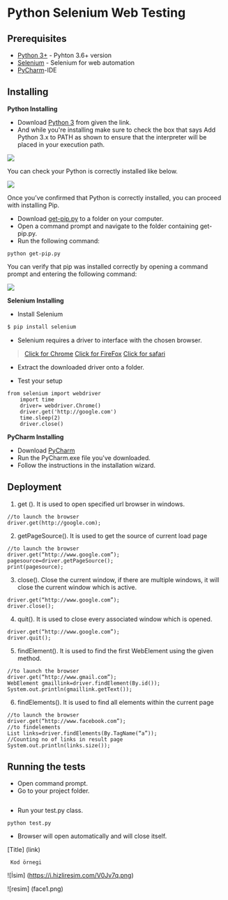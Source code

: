 # Python Selenium Web Testing

## Prerequisites
* [Python 3+](https://www.python.org/download/releases/3.0/?) - Pyhton 3.6+ version
* [Selenium](https://github.com/SeleniumHQ/selenium) - Selenium for web automation
* [PyCharm](https://www.jetbrains.com/pycharm/)-IDE

## Installing 
**Python Installing**

* Download [Python 3](https://www.python.org/download/releases/3.0/?) from given the link.  
* And while you're installing make sure to check the box that says Add Python 3.x to PATH as shown to ensure that the interpreter will be placed in your execution path.

![ ](https://user-images.githubusercontent.com/22459679/53161894-e786ec80-35db-11e9-89ec-dbd807c9c3b0.PNG)

You can check your Python is correctly installed like below.

![ ](https://user-images.githubusercontent.com/22459679/53161895-e81f8300-35db-11e9-9b7e-753a292c6fe2.PNG)

Once you’ve confirmed that Python is correctly installed, you can proceed with installing Pip.
* Download [get-pip.py](https://bootstrap.pypa.io/get-pip.py) to a folder on your computer.
* Open a command prompt and navigate to the folder containing get-pip.py.
* Run the following command:
```
python get-pip.py
```
You can verify that pip was installed correctly by opening a command prompt and entering the following command:

![ ](https://user-images.githubusercontent.com/22459679/53163696-b7414d00-35df-11e9-9e18-61a90c0f311b.PNG)

**Selenium Installing**

* Install Selenium 
```sh
$ pip install selenium
```

* Selenium requires a driver to interface with the chosen browser.
 >  [Click for Chrome](https://sites.google.com/a/chromium.org/chromedriver/downloads) 
 >  [Click for FireFox](https://github.com/mozilla/geckodriver/releases)
 >  [Click for safari](https://webkit.org/blog/6900/webdriver-support-in-safari-10)

* Extract the downloaded driver onto a folder.

* Test your setup

```
from selenium import webdriver
    import time
    driver= webdriver.Chrome()
    driver.get('http://google.com')
    time.sleep(2)
    driver.close()
```
**PyCharm Installing**

* Download [PyCharm](https://www.jetbrains.com/pycharm/)
* Run the PyCharm.exe file you've downloaded.
* Follow the instructions in the installation wizard.

## Deployment


1. get ().
It is used to open specified url browser in windows.
```
//to launch the browser
driver.get(http://google.com);
```

2. getPageSource().
It is used to get the source of current load page
```
//to launch the browser
driver.get(“http://www.google.com”);
pagesource=driver.getPageSource();
print(pagesource);
```
3. close().
Close the current window, if there are multiple windows, it will close the current window which is active.
```
driver.get(“http://www.google.com”);
driver.close();
```
4. quit().
It is used to close every associated window which is opened.
```
driver.get(“http://www.google.com”);
driver.quit();
```
5. findElement().
It is used to find the first WebElement using the given method.
```
//to launch the browser
driver.get(“http://www.gmail.com”);
WebElement gmaillink=driver.findElement(By.id());
System.out.println(gmaillink.getText());
```
6. findElements().
It is used to find all elements within the current page
```
//to launch the browser
driver.get(“http://www.facebook.com”);
//to findelements
List links=driver.findElements(By.TagName(“a”));
//Counting no of links in result page
System.out.println(links.size());
``` 
## Running the tests

* Open command prompt.
* Go to your project folder. 
``` cd C:\Users\your\project\location
``` 
* Run your test.py class.
``` 
python test.py
``` 
* Browser will open automatically and will close itself.

[Title] (link) 

<code>  Kod örnegi </code>

![İsim] (https://i.hizliresim.com/V0Jv7q.png)

![resim] (face1.png)
